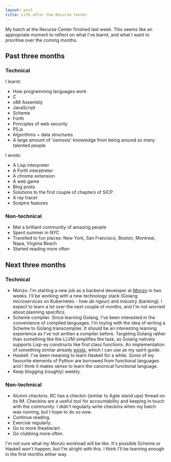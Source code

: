 ```yaml
---
layout: post
title: Life after the Recurse Center
---
```


My batch at the Recurse Center finished last week. This seems like an
appropriate moment to reflect on what I've learnt, and what I want to prioritise
over the coming months.

## Past three months

### Technical

I learnt:

- How programming languages work
- C
- x86 Assembly
- JavaScript
- Scheme
- Forth
- Principles of web security
- P5.js
- Algorithms + data structures
- A large amount of 'osmosis' knowledge from being around so many talented
  people

I wrote:

- A Lisp interpreter
- A Forth interptreter
- A chrome extension
- A web game
- Blog posts
- Solutions to the first couple of chapters of SICP
- A ray tracer
- Sceptre features

### Non-technical

- Met a brilliant community of amazing people
- Spent summer in NYC
- Travelled to fun places: New York, San Francisco, Boston, Montreal, Napa,
  Virginia Beach
- Started reading more often

## Next three months

### Technical

- Monzo. I'm starting a new job as a backend developer at
  [Monzo](https://monzo.com/) in two weeks. I'll be working with a new
  technology stack (Golang microservices on Kubernetes - how *de rigeur*) and
  industry (banking).  I expect to learn a lot over the next couple of months,
  and I'm not worried about planning specifics.
- Scheme compiler. Since learning Golang, I've been interested in the
  convenience of compiled languages. I'm toying with the idea of writing a
  Scheme to Golang transcompiler. It should be an interesting learning
  experience as I've not written a compiler before. Targeting Golang rather than
  something like the LLVM simplifies the task, as Golang natively supports
  Lisp-ey constructs like first class functions. An implementation of something
  similar already [exists](https://github.com/jcla1/gisp), which I can use as my
  spirit guide.
- Haskell. I've been meaning to learn Haskell for a while. Some of my favourite
  elements of Python are borrowed from functional languages and I think it makes
  sense to learn the canonical functional language.
- Keep blogging (roughly) weekly.

### Non-technical

- Alumni checkins. RC has a checkin (similar to Agile stand ups) thread on its
  IM. Checkins are a useful tool for accountability and keeping in touch with
  the community. I didn't regularly write checkins when my batch was running,
  but I hope to do so now.
- Continue reading.
- Exercise regularly.
- Go to more theatre/art.
- Go clubbing more often.

I'm not sure what my Monzo workload will be like. It's possible Scheme or
Haskell won't happen, but I'm alright with this. I think I'll be learning enough
in the first months either way.
